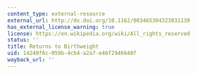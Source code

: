```yaml
---
content_type: external-resource
external_url: http://dx.doi.org/10.1162/003465304323031139
has_external_license_warning: true
license: https://en.wikipedia.org/wiki/All_rights_reserved
status: ''
title: Returns to Birthweight
uid: 14240f6c-059b-4cb4-a2a7-e46f2946640f
wayback_url: ''
---
```

